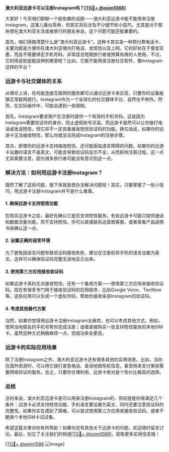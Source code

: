 **澳大利亚远游卡可以注册Instagram吗？[[TG💪+ @esim1088](https://t.me/s/esim1088)]**

大家好！今天咱们聊聊一个挺有趣的话题——澳大利亚远游卡能不能用来注册Instagram。这事儿看似简单，但其实背后涉及不少细节和小技巧，尤其是对于那些想在澳大利亚生活或者旅行的朋友来说，这个问题可能还挺重要的。

首先，咱们得搞清楚什么是“澳大利亚远游卡”。这种卡其实是一种预付费电话卡，主要功能是方便你在澳大利亚境内打电话、发短信以及上网。它的好处在于便宜实惠，而且不需要绑定手机号码，非常适合短期旅行者或预算有限的人使用。不过，它的用途到底能延伸到哪里呢？比如，它能不能用来注册社交软件，像Instagram这样的平台？

### **远游卡与社交媒体的关系**

从理论上讲，任何能连接互联网的服务都可以通过远游卡来实现，只要你的设备能够正常联网就行。Instagram作为一个全球化的社交媒体平台，自然也不例外。然而，在实际操作中，可能会遇到一些限制。

首先，Instagram要求用户在注册时提供一个有效的手机号码。这是因为Instagram需要验证你的身份，防止虚假账号泛滥。而远游卡虽然可以让你拨打电话或发送短信，但它并不一定具备接收短信验证码的功能。换句话说，如果你的远游卡无法接收短信，那么你就没法完成Instagram的注册步骤。

其次，即使你的远游卡支持接收短信，还可能面临语言障碍的问题。如果你的远游卡设置的语言不是英文，可能会导致验证码显示不全，从而影响注册过程。这一点尤其需要注意，因为很多旅行者可能没有意识到这一点。

### **解决方法：如何用远游卡注册Instagram？**

既然了解了这些问题，接下来就是想办法解决问题啦！其实，只要掌握了一些小技巧，用远游卡注册Instagram并不是什么难事。

#### **1. 确保远游卡支持短信功能**

在购买远游卡之前，最好先确认它是否支持短信服务。有些远游卡可能只提供通话和数据流量功能，而不支持短信。你可以直接联系运营商客服，或者查看产品说明书来确认这一点。

#### **2. 设置正确的语言环境**

为了避免因语言问题导致验证码接收失败，建议在注册前将手机的语言设置为英文。这样可以确保验证码完整无误地显示出来。

#### **3. 使用第三方应用接收验证码**

如果远游卡真的无法接收短信，还有一个备用方案——使用第三方应用来接收验证码。现在有很多专门用于接收验证码的应用程序，比如Google Voice、TextNow等。这些应用可以生成一个虚拟号码，帮助你接收来自Instagram的验证码。

#### **4. 考虑其他替代方案**

当然，如果你觉得用远游卡注册Instagram太麻烦，也可以考虑其他方式。例如，借用当地朋友的手机号帮你完成注册；或者直接购买一张支持短信服务的本地SIM卡。虽然这种方式稍微麻烦一点，但成功率会更高。

### **远游卡的实际应用场景**

除了注册Instagram之外，澳大利亚远游卡还有很多其他的实用场景。比如，当你在国外旅游时，可以用它拨打紧急电话、查询地图导航信息，甚至用来支付某些需要网络验证的服务。总之，只要你合理利用，远游卡绝对是个性价比极高的选择。

### **总结**

总的来说，澳大利亚远游卡是可以用来注册Instagram的，但前提是你得满足几个条件：远游卡必须支持短信功能、手机语言要设置为英文，同时还要注意验证码的完整性。如果你实在遇到了困难，可以尝试使用第三方应用来接收验证码，或者干脆换个本地SIM卡试试看。

希望这篇文章对你有所帮助！如果你还有其他关于远游卡的问题，欢迎随时留言讨论。最后，别忘了关注我们的频道[[TG💪+ @esim1088](https://t.me/s/esim1088)]，获取更多实用信息哦！

[[TG💪+ @esim1088](https://t.me/s/esim1088) ![Image](https://i.postimg.cc/4NQfJmqS/Snipaste-2025-05-13-00-14-12.png)]